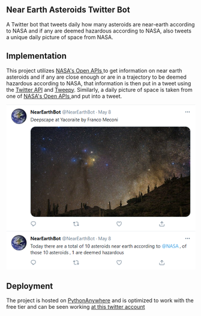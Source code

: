 ## Near Earth Asteroids Twitter Bot
A Twitter bot that tweets daily how many asteroids are near-earth according to NASA and if any are deemed hazardous according to NASA, also tweets a unique daily picture of space from NASA.

## Implementation
This project utilizes [NASA's Open APIs
](https://api.nasa.gov/) to get information on near earth asteroids and if any are close enough or are in a trajectory to be deemed hazardous according to NASA, that information is then put in a tweet using the [Twitter API](https://developer.twitter.com/en/docs) and [Tweepy](https://github.com/tweepy/tweepy). Similarly, a daily picture of space is taken from one of [NASA's Open APIs
](https://api.nasa.gov/) and put into a tweet.

<p align="center">
  <img src="demo/AstroTwitterDemo.png">
  <b></b><br>
</p>

## Deployment
The project is hosted on [PythonAnywhere](https://www.pythonanywhere.com/) and is optimized to work with the free tier and can be seen working [at this twitter account](https://twitter.com/nearearthbot
) 




